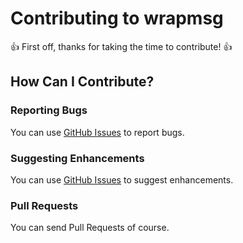 # Contributing to wrapmsg
:+1: First off, thanks for taking the time to contribute! :+1:

## How Can I Contribute?
### Reporting Bugs
You can use [GitHub Issues](https://github.com/Warashi/wrapmsg/issues) to report bugs.

### Suggesting Enhancements
You can use [GitHub Issues](https://github.com/Warashi/wrapmsg/issues) to suggest enhancements.

### Pull Requests
You can send Pull Requests of course.
